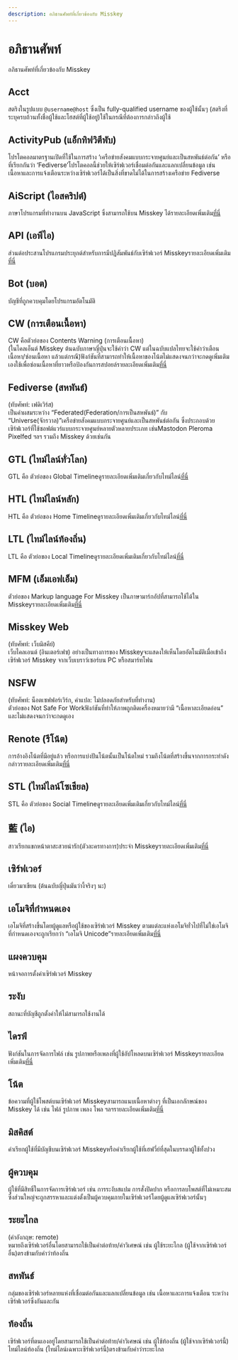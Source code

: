 ```yaml
---
description: อภิธานศัพท์ที่เกี่ยวข้องกับ Misskey
---
```


# อภิธานศัพท์

อภิธานศัพท์ที่เกี่ยวข้องกับ Misskey

## Acct

สตริงในรูปแบบ `@username@host` ซึ่งเป็น fully-qualified username ของผู้ใช้นั้นๆ (สตริงที่ระบุครบถ้วนทั้งชื่อผู้ใช้และโฮสต์ที่ผู้ใช้อยู่)ใช้ในกรณีที่ต้องการกล่าวถึงผู้ใช้

## ActivityPub (แอ็กทิฟวิตีพับ)

โปรโตคอลมาตรฐานเปิดที่ใช้ในการสร้าง ‘เครือข่ายสังคมแบบกระจายศูนย์และเป็นสหพันธ์ต่อกัน’ หรือที่เรียกกันว่า ‘Fediverse’โปรโตคอลนี้ช่วยให้เซิร์ฟเวอร์เชื่อมต่อกันและแลกเปลี่ยนข้อมูล เช่น เนื้อหาและการแจ้งเตือนระหว่างเซิร์ฟเวอร์ได้เป็นสิ่งที่ขาดไม่ได้ในการสร้างเครือข่าย Fediverse

## AiScript (ไอสคริปต์)

ภาษาโปรแกรมที่ทำงานบน JavaScript ซึ่งสามารถใช้บน Misskey ได้รายละเอียดเพิ่มเติม[ที่นี่](https://aiscript-dev.github.io/)

## API (เอพีไอ)

ส่วนต่อประสานโปรแกรมประยุกต์สำหรับการมีปฏิสัมพันธ์กับเซิร์ฟเวอร์ Misskeyรายละเอียดเพิ่มเติม[ที่นี่](../../for-developers/api)

## Bot (บอต)

บัญชีที่ถูกควบคุมโดยโปรแกรมอัตโนมัติ

## CW (การเตือนเนื้อหา)

CW คือตัวย่อของ Contents Warning (การเตือนเนื้อหา)<br>
(ในไคลเอ็นต์ Misskey ต้นฉบับภาษาญี่ปุ่นจะใช้คำว่า CW แต่ในฉบับแปลไทยจะใช้คำว่าเตือนเนื้อหา/ซ่อนเนื้อหา แล้วแต่กรณี)ฟังก์ชันที่สามารถทำให้เนื้อหาของโน้ตไม่แสดงจนกว่าจะกดดูเพิ่มเติมเองใช้เพื่อซ่อนเนื้อหาที่ยาวหรือป้องกันการสปอยล์รายละเอียดเพิ่มเติม[ที่นี่](../features/note/#cw)

## Fediverse (สหพันธ์)

(ทับศัพท์: เฟดิเวิร์ส)<br>
เป็นคำผสมระหว่าง “Federated(Federation/การเป็นสหพันธ์)” กับ “Universe(จักรวาล)”เครือข่ายสังคมแบบกระจายศูนย์และเป็นสหพันธ์ต่อกัน ซึ่งประกอบด้วยเซิร์ฟเวอร์ที่ใช้ซอฟต์แวร์แบบกระจายศูนย์หลายตัวหลายประเภท เช่นMastodon Pleroma Pixelfed ฯลฯ รวมถึง Misskey ด้วยเช่นกัน

## GTL (ไทม์ไลน์ทั่วโลก)

GTL คือ ตัวย่อของ Global Timelineดูรายละเอียดเพิ่มเติมเกี่ยวกับไทม์ไลน์[ที่นี่](../features/timeline)

## HTL (ไทม์ไลน์หลัก)

HTL คือ ตัวย่อของ Home Timelineดูรายละเอียดเพิ่มเติมเกี่ยวกับไทม์ไลน์[ที่นี่](../features/timeline)

## LTL (ไทม์ไลน์ท้องถิ่น)

LTL คือ ตัวย่อของ Local Timelineดูรายละเอียดเพิ่มเติมเกี่ยวกับไทม์ไลน์[ที่นี่](../features/timeline)

## MFM (เอ็มเอฟเอ็ม)

ตัวย่อของ Markup language For Misskey เป็นภาษามาร์กอัปที่สามารถใช้ได้ใน Misskeyรายละเอียดเพิ่มเติม[ที่นี่](../features/mfm)

## Misskey Web

(ทับศัพท์: เว็บมิสคีย์)<br>
เว็บไคลเอนต์ (อินเตอร์เฟซ) อย่างเป็นทางการของ Misskeyจะแสดงให้เห็นโดยอัตโนมัติเมื่อเข้าถึงเซิร์ฟเวอร์ Misskey จากเว็บเบราว์เซอร์บน PC หรือสมาร์ทโฟน

## NSFW

(ทับศัพท์: น็อตเซฟฟอร์เวิร์ก, คำแปล: ไม่ปลอดภัยสำหรับที่ทำงาน)<br>
ตัวย่อของ Not Safe For Workฟังก์ชันที่ทำให้ภาพถูกติดเครื่องหมายว่ามี “เนื้อหาละเอียดอ่อน” และไม่แสดงจนกว่าจะกดดูเอง

## Renote (รีโน้ต)

การอ้างอิงโน้ตที่มีอยู่แล้ว หรือการแบ่งปันโน้ตนั้นเป็นโน้ตใหม่ รวมถึงโน้ตที่สร้างขึ้นจากการกระทำดังกล่าวรายละเอียดเพิ่มเติม[ที่นี่](../features/note/#renote)

## STL (ไทม์ไลน์โซเชียล)

STL คือ ตัวย่อของ Social Timelineดูรายละเอียดเพิ่มเติมเกี่ยวกับไทม์ไลน์[ที่นี่](../features/timeline)

## 藍 (ไอ)

สาวเรียกแขกหน้าตาสะสวยน่ารัก(ตัวละครทางการ)ประจำ Misskeyรายละเอียดเพิ่มเติม[ที่นี่](https://xn--931a.moe/)

## เซิร์ฟเวอร์

เดี๋ยวมาเขียน (ต้นฉบับญี่ปุ่นมันว่างี้จริงๆ นะ)

## เอโมจิที่กำหนดเอง

เอโมจิที่สร้างขึ้นโดยผู้ดูแลหรือผู้ใช้ของเซิร์ฟเวอร์ Misskey ตามแต่ละแห่งเอโมจิทั่วไปที่ไม่ใช่เอโมจิที่กำหนดเองจะถูกเรียกว่า “เอโมจิ Unicode”รายละเอียดเพิ่มเติม[ที่นี่](../features/custom-emoji)

## แผงควบคุม

หน้าจอการตั้งค่าเซิร์ฟเวอร์ Misskey

## ระงับ

สถานะที่บัญชีถูกตั้งค่าให้ไม่สามารถใช้งานได้

## ไดรฟ์

ฟังก์ชันในการจัดการไฟล์ เช่น รูปภาพหรือเพลงที่ผู้ใช้อัปโหลดบนเซิร์ฟเวอร์ Misskeyรายละเอียดเพิ่มเติม[ที่นี่](../features/drive)

## โน้ต

ข้อความที่ผู้ใช้โพสต์บนเซิร์ฟเวอร์ Misskeyสามารถแนบเนื้อหาต่างๆ ที่เป็นเอกลักษณ์ของ Misskey ได้ เช่น ไฟล์ รูปภาพ เพลง โพล ฯลฯรายละเอียดเพิ่มเติม[ที่นี่](../features/note)

## มิสคิสต์

คำเรียกผู้ใช้ที่มีบัญชีบนเซิร์ฟเวอร์ Misskeyหรือคำเรียกผู้ใช้ที่เฮฟวี่ย์ที่สุดในบรรดาผู้ใช้ทั้งปวง

## ผู้ควบคุม

ผู้ใช้ที่มีสิทธิ์ในการจัดการเซิร์ฟเวอร์ เช่น การระงับสแปม การสั่งปิดปาก หรือการลบโพสต์ที่ไม่เหมาะสมซึ่งส่วนใหญ่จะถูกสรรหาและแต่งตั้งเป็นผู้ควบคุมภายในเซิร์ฟเวอร์โดยผู้ดูแลเซิร์ฟเวอร์นั้นๆ

## ระยะไกล

(คำอังกฤษ: remote)<br> หมายถึงเซิร์ฟเวอร์อื่นโดยสามารถใช้เป็นคำต่อท้าย/คําวิเศษณ์ เช่น ผู้ใช้ระยะไกล (ผู้ใช้จากเซิร์ฟเวอร์อื่น)ตรงข้ามกับคำว่าท้องถิ่น

## สหพันธ์

กลุ่มของเซิร์ฟเวอร์หลายแห่งที่เชื่อมต่อกันและแลกเปลี่ยนข้อมูล เช่น เนื้อหาและการแจ้งเตือน ระหว่างเซิร์ฟเวอร์ซึ่งกันและกัน

## ท้องถิ่น

เซิร์ฟเวอร์ที่ตนเองอยู่โดยสามารถใช้เป็นคำต่อท้าย/คําวิเศษณ์ เช่น ผู้ใช้ท้องถิ่น (ผู้ใช้จากเซิร์ฟเวอร์นี้) ไทม์ไลน์ท้องถิ่น (ไทม์ไลน์เฉพาะเซิร์ฟเวอร์นี้)ตรงข้ามกับคำว่าระยะไกล
